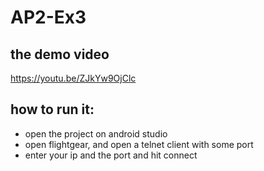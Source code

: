 # AP2-Ex3

## the demo video
https://youtu.be/ZJkYw9OjClc

## how to run it:
* open the project on android studio
* open flightgear, and open a telnet client with some port
* enter your ip and the port and hit connect
